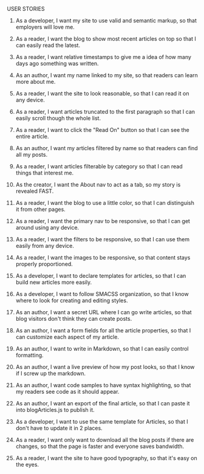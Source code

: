 USER STORIES

1. As a developer, I want my site to use valid and semantic markup, so that employers will love me.
2. As a reader, I want the blog to show most recent articles on top so that I can easily read the latest.
3. As a reader, I want relative timestamps to give me a idea of how many days ago something was written.
4. As an author, I want my name linked to my site, so that readers can learn more about me.
5. As a reader, I want the site to look reasonable, so that I can read it on any device.


6. As a reader, I want articles truncated to the first paragraph so that I can easily scroll though the whole list.
7. As a reader, I want to click the "Read On" button so that I can see the entire article.
8. As an author, I want my articles filtered by name so that readers can find all my posts.
9. As a reader, I want articles filterable by category so that I can read things that interest me.
10. As the creator, I want the About nav to act as a tab, so my story is revealed FAST.
11. As a reader, I want the blog to use a little color, so that I can distinguish it from other pages.

12. As a reader, I want the primary nav to be responsive, so that I can get around using any device.
13. As a reader, I want the filters to be responsive, so that I can use them easily from any device.
14. As a reader, I want the images to be responsive, so that content stays properly proportioned.

15. As a developer, I want to declare templates for articles, so that I can build new articles more easily.
16. As a developer, I want to follow SMACSS organization, so that I know where to look for creating and editing styles.

17. As an author, I want a secret URL where I can go write articles, so that blog visitors don't think they can create posts.
18. As an author, I want a form fields for all the article properties, so that I can customize each aspect of my article.
19. As an author, I want to write in Markdown, so that I can easily control formatting.
20. As an author, I want a live preview of how my post looks, so that I know if I screw up the markdown.
21. As an author, I want code samples to have syntax highlighting, so that my readers see code as it should appear.
22. As an author, I want an export of the final article, so that I can paste it into blogArticles.js to publish it.

23. As a developer, I want to use the same template for Articles, so that I don't have to update it in 2 places.
24. As a reader, I want only want to download all the blog posts if there are changes, so that the page is faster and everyone saves bandwidth.
25. As a reader, I want the site to have good typography, so that it's easy on the eyes.

